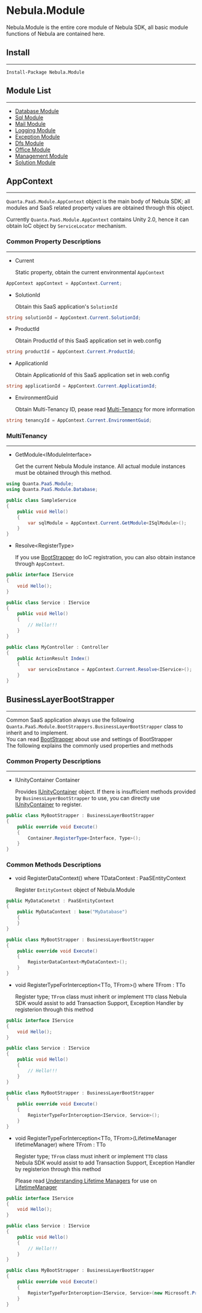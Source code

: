 
Nebula.Module
================

Nebula.Module is the entire core module of Nebula SDK, all basic module functions of Nebula are contained here.  

## Install
----------------

    Install-Package Nebula.Module

## Module List
----------------

* [Database Module](Module.Database.md)  
* [Sql Module](Module.Sql.md)
* [Mail Module](Module.Mail.md)
* [Logging Module](Module.Logging.md)
* [Exception Module](Module.Exception.md)
* [Dfs Module](Module.Dfs.md)
* [Office Module](Module.Office.md)
* [Management Module](Module.Management.md)
* [Solution Module](Module.Solution.md)

## AppContext
----------------

`Quanta.PaaS.Module.AppContext` object is the main body of Nebula SDK; all modules and SaaS related property values are obtained through this object.

Currently `Quanta.PaaS.Module.AppContext` contains Unity 2.0, hence it can obtain IoC object by `ServiceLocator` mechanism.  

### Common Property Descriptions
----------------

* Current

    Static property, obtain the current environmental `AppContext`  

```csharp
AppContext appContext = AppContext.Current;
```

* SolutionId

    Obtain this SaaS application's `SolutionId`  

```csharp
string solutionId = AppContext.Current.SolutionId;
```

* ProductId

	Obtain ProductId of this SaaS application set in web.config  

```csharp
string productId = AppContext.Current.ProductId;
```

* ApplicationId

	Obtain ApplicationId of this SaaS application set in web.config  

```csharp
string applicationId = AppContext.Current.ApplicationId;
```

* EnvironmentGuid

	Obtain Multi-Tenancy ID, pease read [Multi-Tenancy](MultiTenancy.md) for more information  

```csharp
string tenancyId = AppContext.Current.EnvironmentGuid;
```

### MultiTenancy
----------------

* GetModule&lt;IModuleInterface&gt;

	Get the current Nebula Module instance. All actual module instances must be obtained through this method.  

```csharp
using Quanta.PaaS.Module;
using Quanta.PaaS.Module.Database;

public class SampleService
{
	public void Hello()
	{
		var sqlModule = AppContext.Current.GetModule<ISqlModule>();
	}
}
```

* Resolve&lt;RegisterType&gt;

	If you use [BootStrapper] do IoC registration, you can also obtain instance through `AppContext`.  

```csharp
public interface IService
{
	void Hello();
}

public class Service : IService
{
	public void Hello()
	{
		// Hello!!!
	}
}

public class MyController : Controller
{
	public ActionResult Index()
	{
		var serviceInstance = AppContext.Current.Resolve<IService>();
	}
}
```

## BusinessLayerBootStrapper
----------------

Common SaaS application always use the following `Quanta.PaaS.Module.BootStrappers.BusinessLayerBootStrapper` class to inherit and to implement.  
You can read [BootStrapper] about use and settings of BootStrapper  
The following explains the commonly used properties and methods  

### Common Property Descriptions
----------------

* IUnityContainer Container

	Provides [IUnityContainer](http://msdn.microsoft.com/en-us/library/microsoft.practices.unity.iunitycontainer%28v=pandp.20%29.aspx) object. If there is insufficient methods provided by `BusinessLayerBootStrapper` to use, you can directly use [IUnityContainer](http://msdn.microsoft.com/en-us/library/microsoft.practices.unity.iunitycontainer%28v=pandp.20%29.aspx) to register.  

```csharp
public class MyBootStrapper : BusinessLayerBootStrapper
{
	public override void Execute()
	{
		Container.RegisterType<Interface, Type>();
	}
}
```

### Common Methods Descriptions

* void RegisterDataContext<TDataContext>() where TDataContext : PaaSEntityContext

    Register `EntityContext` object of Nebula.Module  

```csharp
public MyDataConetxt : PaaSEntityContext
{
	public MyDataContext : base("MyDatabase")
	{
	}
}

public class MyBootStrapper : BusinessLayerBootStrapper
{
	public override void Execute()
	{
		RegisterDataContext<MyDataContext>();
	}
}
```

* void RegisterTypeForInterception<TTo, TFrom>() where TFrom : TTo

	Register type; `TFrom` class must inherit or implement `TTO` class
	Nebula SDK would assist to add Transaction Support, Exception Handler by registerion through this method  

```csharp
public interface IService
{
	void Hello();
}

public class Service : IService
{
	public void Hello()
	{
		// Hello!!!
	}
}

public class MyBootStrapper : BusinessLayerBootStrapper
{
	public override void Execute()
	{
		RegisterTypeForInterception<IService, Service>();
	}
}
```


* void RegisterTypeForInterception<TTo, TFrom>(LifetimeManager lifetimeManager) where TFrom : TTo

	Register type; `TFrom` class must inherit or implement `TTO` class  
	Nebula SDK would assist to add Transaction Support, Exception Handler by registerion through this method  

	Please read [Understanding Lifetime Managers](http://msdn.microsoft.com/en-us/library/ff660872%28v=pandp.20%29.aspx) for use on [LifetimeManager](http://msdn.microsoft.com/en-us/library/microsoft.practices.unity.lifetimemanager%28v=pandp.20%29.aspx)  


```csharp
public interface IService
{
	void Hello();
}

public class Service : IService
{
	public void Hello()
	{
		// Hello!!!
	}
}

public class MyBootStrapper : BusinessLayerBootStrapper
{
	public override void Execute()
	{
		RegisterTypeForInterception<IService, Service>(new Microsoft.Practices.Unity.PerThreadLifetimeManager());
	}
}
```

[BootStrapper]: <BootStrapper.md>
